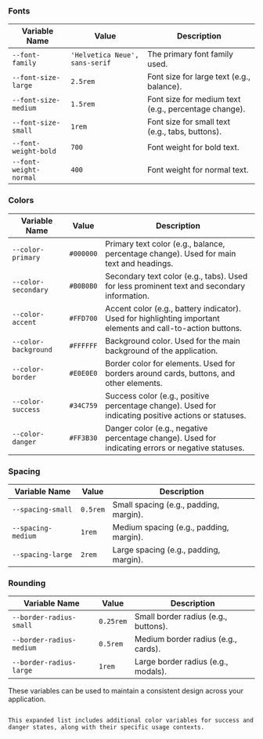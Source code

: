 ### Fonts
| Variable Name         | Value                  | Description                        |
|-----------------------|------------------------|------------------------------------|
| `--font-family`       | `'Helvetica Neue', sans-serif` | The primary font family used.      |
| `--font-size-large`   | `2.5rem`               | Font size for large text (e.g., balance). |
| `--font-size-medium`  | `1.5rem`               | Font size for medium text (e.g., percentage change). |
| `--font-size-small`   | `1rem`                 | Font size for small text (e.g., tabs, buttons). |
| `--font-weight-bold`  | `700`                  | Font weight for bold text.         |
| `--font-weight-normal`| `400`                  | Font weight for normal text.       |

### Colors
| Variable Name         | Value                  | Description                        |
|-----------------------|------------------------|------------------------------------|
| `--color-primary`     | `#000000`              | Primary text color (e.g., balance, percentage change). Used for main text and headings. |
| `--color-secondary`   | `#B0B0B0`              | Secondary text color (e.g., tabs). Used for less prominent text and secondary information. |
| `--color-accent`      | `#FFD700`              | Accent color (e.g., battery indicator). Used for highlighting important elements and call-to-action buttons. |
| `--color-background`  | `#FFFFFF`              | Background color. Used for the main background of the application. |
| `--color-border`      | `#E0E0E0`              | Border color for elements. Used for borders around cards, buttons, and other elements. |
| `--color-success`     | `#34C759`              | Success color (e.g., positive percentage change). Used for indicating positive actions or statuses. |
| `--color-danger`      | `#FF3B30`              | Danger color (e.g., negative percentage change). Used for indicating errors or negative statuses. |

### Spacing
| Variable Name         | Value                  | Description                        |
|-----------------------|------------------------|------------------------------------|
| `--spacing-small`     | `0.5rem`               | Small spacing (e.g., padding, margin). |
| `--spacing-medium`    | `1rem`                 | Medium spacing (e.g., padding, margin). |
| `--spacing-large`     | `2rem`                 | Large spacing (e.g., padding, margin). |

### Rounding
| Variable Name         | Value                  | Description                        |
|-----------------------|------------------------|------------------------------------|
| `--border-radius-small` | `0.25rem`            | Small border radius (e.g., buttons). |
| `--border-radius-medium`| `0.5rem`             | Medium border radius (e.g., cards). |
| `--border-radius-large` | `1rem`               | Large border radius (e.g., modals). |

These variables can be used to maintain a consistent design across your application.
```

This expanded list includes additional color variables for success and danger states, along with their specific usage contexts.